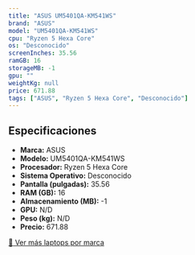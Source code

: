 ```yaml
---
title: "ASUS UM5401QA-KM541WS"
brand: "ASUS"
model: "UM5401QA-KM541WS"
cpu: "Ryzen 5 Hexa Core"
os: "Desconocido"
screenInches: 35.56
ramGB: 16
storageMB: -1
gpu: ""
weightKg: null
price: 671.88
tags: ["ASUS", "Ryzen 5 Hexa Core", "Desconocido"]
---
```

## Especificaciones

- **Marca:** ASUS
- **Modelo:** UM5401QA-KM541WS
- **Procesador:** Ryzen 5 Hexa Core
- **Sistema Operativo:** Desconocido
- **Pantalla (pulgadas):** 35.56
- **RAM (GB):** 16
- **Almacenamiento (MB):** -1
- **GPU:** N/D
- **Peso (kg):** N/D
- **Precio:** 671.88

[:rocket: Ver más laptops por marca](/brand/asus)
